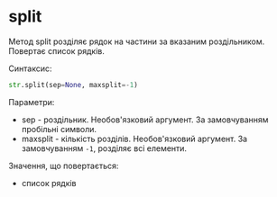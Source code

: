 # split

Метод split розділяє рядок на частини за вказаним роздільником. Повертає список рядків.

Синтаксис:

```python
str.split(sep=None, maxsplit=-1)
```

Параметри:

* sep - роздільник. Необов'язковий аргумент. За замовчуванням пробільні символи.
* maxsplit - кількість розділів. Необов'язковий аргумент. За замовчуванням `-1`, розділяє всі елементи.

Значення, що повертається:

* список рядків
